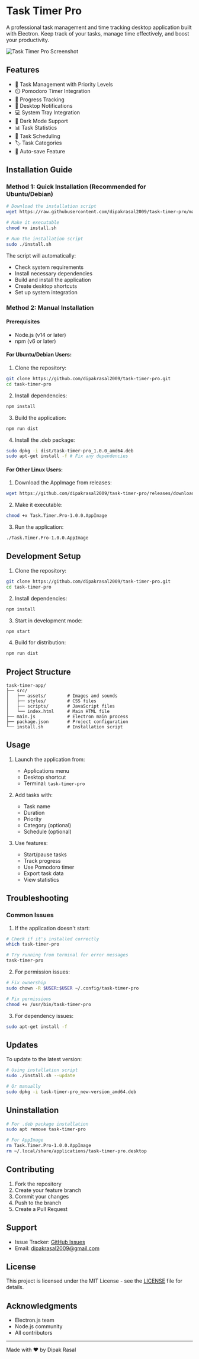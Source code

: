 # Task Timer Pro

A professional task management and time tracking desktop application built with Electron. Keep track of your tasks, manage time effectively, and boost your productivity.

![Task Timer Pro Screenshot](screenshot/main.png)

## Features

- 📝 Task Management with Priority Levels
- ⏲️ Pomodoro Timer Integration
- 🎯 Progress Tracking
- 🔔 Desktop Notifications
- 💻 System Tray Integration
- 🌙 Dark Mode Support
- 📊 Task Statistics
- 📅 Task Scheduling
- 🏷️ Task Categories
- 💾 Auto-save Feature

## Installation Guide

### Method 1: Quick Installation (Recommended for Ubuntu/Debian)
```bash
# Download the installation script
wget https://raw.githubusercontent.com/dipakrasal2009/task-timer-pro/main/install.sh

# Make it executable
chmod +x install.sh

# Run the installation script
sudo ./install.sh
```

The script will automatically:
- Check system requirements
- Install necessary dependencies
- Build and install the application
- Create desktop shortcuts
- Set up system integration

### Method 2: Manual Installation

#### Prerequisites
- Node.js (v14 or later)
- npm (v6 or later)

#### For Ubuntu/Debian Users:

1. Clone the repository:
```bash
git clone https://github.com/dipakrasal2009/task-timer-pro.git
cd task-timer-pro
```

2. Install dependencies:
```bash
npm install
```

3. Build the application:
```bash
npm run dist
```

4. Install the .deb package:
```bash
sudo dpkg -i dist/task-timer-pro_1.0.0_amd64.deb
sudo apt-get install -f # Fix any dependencies
```

#### For Other Linux Users:

1. Download the AppImage from releases:
```bash
wget https://github.com/dipakrasal2009/task-timer-pro/releases/download/v1.0.0/Task.Timer.Pro-1.0.0.AppImage
```

2. Make it executable:
```bash
chmod +x Task.Timer.Pro-1.0.0.AppImage
```

3. Run the application:
```bash
./Task.Timer.Pro-1.0.0.AppImage
```

## Development Setup

1. Clone the repository:
```bash
git clone https://github.com/dipakrasal2009/task-timer-pro.git
cd task-timer-pro
```

2. Install dependencies:
```bash
npm install
```

3. Start in development mode:
```bash
npm start
```

4. Build for distribution:
```bash
npm run dist
```

## Project Structure

```
task-timer-app/
├── src/
│   ├── assets/        # Images and sounds
│   ├── styles/        # CSS files
│   ├── scripts/       # JavaScript files
│   └── index.html     # Main HTML file
├── main.js            # Electron main process
├── package.json       # Project configuration
└── install.sh         # Installation script
```

## Usage

1. Launch the application from:
   - Applications menu
   - Desktop shortcut
   - Terminal: `task-timer-pro`

2. Add tasks with:
   - Task name
   - Duration
   - Priority
   - Category (optional)
   - Schedule (optional)

3. Use features:
   - Start/pause tasks
   - Track progress
   - Use Pomodoro timer
   - Export task data
   - View statistics

## Troubleshooting

### Common Issues

1. If the application doesn't start:
```bash
# Check if it's installed correctly
which task-timer-pro

# Try running from terminal for error messages
task-timer-pro
```

2. For permission issues:
```bash
# Fix ownership
sudo chown -R $USER:$USER ~/.config/task-timer-pro

# Fix permissions
chmod +x /usr/bin/task-timer-pro
```

3. For dependency issues:
```bash
sudo apt-get install -f
```

## Updates

To update to the latest version:
```bash
# Using installation script
sudo ./install.sh --update

# Or manually
sudo dpkg -i task-timer-pro_new-version_amd64.deb
```

## Uninstallation

```bash
# For .deb package installation
sudo apt remove task-timer-pro

# For AppImage
rm Task.Timer.Pro-1.0.0.AppImage
rm ~/.local/share/applications/task-timer-pro.desktop
```

## Contributing

1. Fork the repository
2. Create your feature branch
3. Commit your changes
4. Push to the branch
5. Create a Pull Request

## Support

- Issue Tracker: [GitHub Issues](https://github.com/dipakrasal2009/task-timer-pro/issues)
- Email: dipakrasal2009@gmail.com

## License

This project is licensed under the MIT License - see the [LICENSE](LICENSE) file for details.

## Acknowledgments

- Electron.js team
- Node.js community
- All contributors

---
Made with ❤️  by Dipak Rasal

